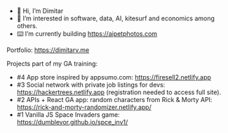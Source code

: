 - 👋 Hi, I’m Dimitar
- 🤔 I’m interested in software, data, AI, kitesurf and economics among others. 
- ⌨️ I’m currently building https://aipetphotos.com



Portfolio: https://dimitarv.me

Projects part of my GA training:
- #4 App store inspired by appsumo.com: https://firesell2.netlify.app
- #3 Social network with private job listings for devs: https://hackertrees.netlify.app (registration needed to access full site).
- #2 APIs + React GA app: random characters from Rick & Morty API: https://rick-and-morty-randomizer.netlify.app/
- #1 Vanilla JS Space Invaders game: https://dumblevor.github.io/spce_inv1/

<!---
Dumblevor/Dumblevor is a ✨ special ✨ repository because its `README.md` (this file) appears on your GitHub profile.
You can click the Preview link to take a look at your changes.
--->
